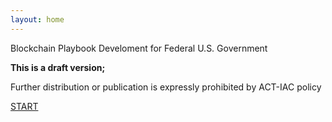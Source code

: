 ```yaml
---
layout: home
---
```


Blockchain Playbook Develoment for Federal U.S. Government

<b class="red-text">This is a draft version;</b>

Further distribution or publication is expressly prohibited by ACT-IAC policy

<a class="waves-effect waves-light btn-large" href="intro">START</a>
